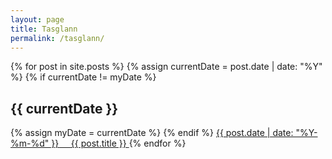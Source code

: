 ```yaml
---
layout: page
title: Tasglann
permalink: /tasglann/
---
```


<div class="list-group">

{% for post in site.posts %}
	{% assign currentDate = post.date | date: "%Y" %}
	{% if currentDate != myDate %}
		<h2 class="archive-page-date">{{ currentDate }}</h2>
		{% assign myDate = currentDate %}
	{% endif %}
	<a class="list-group-item list-group-item-action" href="{{ site.baseurl }}{{ post.url }}">
			<span>{{ post.date | date: "%Y-%m-%d" }}</span> &nbsp; &nbsp; {{ post.title }}
	</a>
{% endfor %}

</div>
